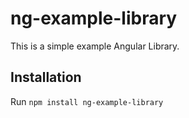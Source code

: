 # ng-example-library

This is a simple example Angular Library.

## Installation

Run `npm install ng-example-library`

